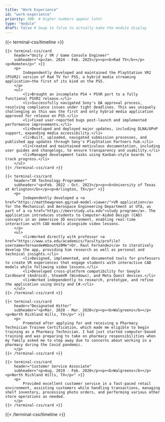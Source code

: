 ```yaml
---
title: "Work Experience"
id: "work-experience"
priority: 300  # Higher numbers appear later
type: "module"
draft: false # Swap to false to actually make the module display
---
```


{{< terminal-css/timeline >}}

    {{< terminal-css/card
        header="Unity / VR / Game Console Engineer"
        subheader="<p>Jan. 2024 - Feb. 2025</p><p><b>Rad TV</b></p><p>Remote</p>" >}}
        <p>
            Independently developed and maintained the PlayStation VR2 (PSVR2) version of Rad TV for PS5, a hybrid media streaming application—the first of its kind on the PS5.
        </p>
        <ul>
            <li>Brought an incomplete PS4 + PSVR port to a fully functional PSVR2 release.</li>
            <li>Successfully navigated Sony's QA approval process, resolving compliance issues under tight deadlines. This was uniquely challenging as this was the first and only hybrid media application approved for release on PS5.</li>
            <li>Fixed user-reported bugs post-launch and implemented performance improvements.</li>
            <li>Developed and deployed major updates, including DLNA/UPnP support, expanding media accessibility.</li>
            <li>Built, uploaded, navigated submission processes, and published app updates through Sony's PlayStation Partners hub.</li>
            <li>Created and maintained meticulous documentation, including user guides and changelogs, to ensure transparency and usability.</li>
            <li>Managed development tasks using Kanban-style boards to track progress.</li>
        </ul>
    {{< /terminal-css/card >}}

    {{< terminal-css/card
        header="XR Technology Programmer"
        subheader="<p>Feb. 2022 - Oct. 2023</p><p><b>University of Texas at Arlington</b></p><p>Arlington, TX</p>" >}}
        <p>
            Independently developed a <a href="https://matthewgreen.gg/cad-model-viewer/">VR application</a> for the Mechanical and Aerospace Engineering Department at UTA, as part of a <a href="https://mevrstudy.uta.edu">study program</a>. The application introduces students to Computer-Aided Design (CAD) concepts in an immersive 3D environment, enabling real-time interaction with CAD models alongside video lessons.
        </p>
        <ul>
            <li>Worked directly with professor <a href="https://www.uta.edu/academics/faculty/profile?username=fernande#About%20Me">Dr. Raul Fernandez</a> to iteratively develop the app, providing him research as well as personal and technical insights.</li>
            <li>Designed, implemented, and documented tools for professors to create VR experiences that engage students with interactive CAD models while following video lessons.</li>
            <li>Developed cross-platform compatibility for Google Cardboard (Android), SteamVR (Windows), and Meta Quest devices.</li>
            <li>Worked independently to research, prototype, and refine the application using Unity and C#.</li>
        </ul>
    {{< /terminal-css/card >}}

    {{< terminal-css/card
        header="Designated Hitter"
        subheader="<p>Mar. 2020 - Mar. 2020</p><p><b>Walgreens</b></p><p>North Richland Hills, TX</p>" >}}
        <p>
            Promoted after applying for and receiving a Pharmacy Technician Trainee Certification, which made me eligible to begin training as a Pharmacy Technician. I had just started computer-based training and was preparing to take on pharmacy responsibilities when my family asked me to step away due to concerns about working in a pharmacy during the Covid pandemic.
        </p>
    {{< /terminal-css/card >}}

    {{< terminal-css/card
        header="Customer Service Associate"
        subheader="<p>Aug. 2019 - Feb. 2020</p><p><b>Walgreens</b></p><p>North Richland Hills, TX</p>" >}}
        <p>
            Provided excellent customer service in a fast-paced retail environment, assisting customers while handling transactions, managing shelf inventory, processing photo orders, and performing various other store operations as needed.
        </p>
    {{< /terminal-css/card >}}

{{< /terminal-css/timeline >}}